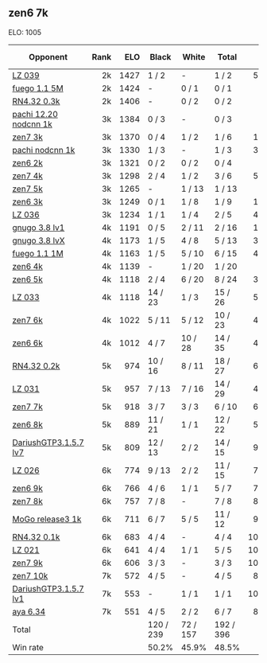 ## zen6 7k ##

ELO: 1005

Opponent | Rank | ELO | Black | White | Total | Win rate
---------|-----:|----:|-------|-------|-------|-------:
[LZ 039](LZ%20039.md) | 2k | 1427 | 1 / 2 | - | 1 / 2 | 50.0%
[fuego 1.1 5M](fuego%201.1%205M.md) | 2k | 1424 | - | 0 / 1 | 0 / 1 | 0.0%
[RN4.32 0.3k](RN4.32%200.3k.md) | 2k | 1406 | - | 0 / 2 | 0 / 2 | 0.0%
[pachi 12.20 nodcnn 1k](pachi%2012.20%20nodcnn%201k.md) | 3k | 1384 | 0 / 3 | - | 0 / 3 | 0.0%
[zen7 3k](zen7%203k.md) | 3k | 1370 | 0 / 4 | 1 / 2 | 1 / 6 | 16.7%
[pachi nodcnn 1k](pachi%20nodcnn%201k.md) | 3k | 1330 | 1 / 3 | - | 1 / 3 | 33.3%
[zen6 2k](zen6%202k.md) | 3k | 1321 | 0 / 2 | 0 / 2 | 0 / 4 | 0.0%
[zen7 4k](zen7%204k.md) | 3k | 1298 | 2 / 4 | 1 / 2 | 3 / 6 | 50.0%
[zen7 5k](zen7%205k.md) | 3k | 1265 | - | 1 / 13 | 1 / 13 | 7.7%
[zen6 3k](zen6%203k.md) | 3k | 1249 | 0 / 1 | 1 / 8 | 1 / 9 | 11.1%
[LZ 036](LZ%20036.md) | 3k | 1234 | 1 / 1 | 1 / 4 | 2 / 5 | 40.0%
[gnugo 3.8 lv1](gnugo%203.8%20lv1.md) | 4k | 1191 | 0 / 5 | 2 / 11 | 2 / 16 | 12.5%
[gnugo 3.8 lvX](gnugo%203.8%20lvX.md) | 4k | 1173 | 1 / 5 | 4 / 8 | 5 / 13 | 38.5%
[fuego 1.1 1M](fuego%201.1%201M.md) | 4k | 1163 | 1 / 5 | 5 / 10 | 6 / 15 | 40.0%
[zen6 4k](zen6%204k.md) | 4k | 1139 | - | 1 / 20 | 1 / 20 | 5.0%
[zen6 5k](zen6%205k.md) | 4k | 1118 | 2 / 4 | 6 / 20 | 8 / 24 | 33.3%
[LZ 033](LZ%20033.md) | 4k | 1118 | 14 / 23 | 1 / 3 | 15 / 26 | 57.7%
[zen7 6k](zen7%206k.md) | 4k | 1022 | 5 / 11 | 5 / 12 | 10 / 23 | 43.5%
[zen6 6k](zen6%206k.md) | 4k | 1012 | 4 / 7 | 10 / 28 | 14 / 35 | 40.0%
[RN4.32 0.2k](RN4.32%200.2k.md) | 5k | 974 | 10 / 16 | 8 / 11 | 18 / 27 | 66.7%
[LZ 031](LZ%20031.md) | 5k | 957 | 7 / 13 | 7 / 16 | 14 / 29 | 48.3%
[zen7 7k](zen7%207k.md) | 5k | 918 | 3 / 7 | 3 / 3 | 6 / 10 | 60.0%
[zen6 8k](zen6%208k.md) | 5k | 889 | 11 / 21 | 1 / 1 | 12 / 22 | 54.5%
[DariushGTP3.1.5.7 lv7](DariushGTP3.1.5.7%20lv7.md) | 5k | 809 | 12 / 13 | 2 / 2 | 14 / 15 | 93.3%
[LZ 026](LZ%20026.md) | 6k | 774 | 9 / 13 | 2 / 2 | 11 / 15 | 73.3%
[zen6 9k](zen6%209k.md) | 6k | 766 | 4 / 6 | 1 / 1 | 5 / 7 | 71.4%
[zen7 8k](zen7%208k.md) | 6k | 757 | 7 / 8 | - | 7 / 8 | 87.5%
[MoGo release3 1k](MoGo%20release3%201k.md) | 6k | 711 | 6 / 7 | 5 / 5 | 11 / 12 | 91.7%
[RN4.32 0.1k](RN4.32%200.1k.md) | 6k | 683 | 4 / 4 | - | 4 / 4 | 100.0%
[LZ 021](LZ%20021.md) | 6k | 641 | 4 / 4 | 1 / 1 | 5 / 5 | 100.0%
[zen7 9k](zen7%209k.md) | 6k | 606 | 3 / 3 | - | 3 / 3 | 100.0%
[zen7 10k](zen7%2010k.md) | 7k | 572 | 4 / 5 | - | 4 / 5 | 80.0%
[DariushGTP3.1.5.7 lv1](DariushGTP3.1.5.7%20lv1.md) | 7k | 553 | - | 1 / 1 | 1 / 1 | 100.0%
[aya 6.34](aya%206.34.md) | 7k | 551 | 4 / 5 | 2 / 2 | 6 / 7 | 85.7%
Total | | | 120 / 239 | 72 / 157 | 192 / 396 | 
Win rate| | | 50.2% | 45.9% | 48.5% | 
